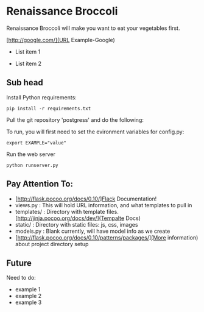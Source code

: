 # Renaissance Broccoli

Renaissance Broccoli will make you want to eat your vegetables first. 

[http://google.com/](URL Example-Google)

- List item 1

- List item 2


## Sub head

Install Python requirements:

    pip install -r requirements.txt

Pull the git repository 'postgress' and do the following:


To run, you will first need to set the evironment variables for config.py:

    export EXAMPLE="value"


Run the web server

    python runserver.py

## Pay Attention To:
- [http://flask.pocoo.org/docs/0.10/]Flack Documentation!
- views.py : This will hold URL information, and what templates to pull in
- templates/ : Directory with template files. [http://jinja.pocoo.org/docs/dev/](Tempalte Docs)
- static/ : Directory with static files: js, css, images
- models.py : Blank currently, will have model info as we create
- [http://flask.pocoo.org/docs/0.10/patterns/packages/](More information) about project directory setup

## Future

Need to do:
- example 1
- example 2
- example 3
